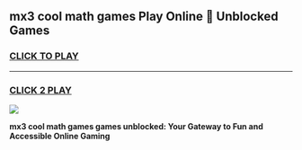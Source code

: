 
## mx3 cool math games Play Online 👋 Unblocked Games
<h3>
<a href="https://news.freeplayer.one?title=mx3_cool_math_games&ref=17CMG">CLICK TO PLAY</a></h3>
<hr>

<h3>
<a href="https://news.freeplayer.one?title=mx3_cool_math_games&ref=17CMG">CLICK 2 PLAY</a>
  
</h3>

<a href="https://news.freeplayer.one?title=mx3_cool_math_games&ref=17CMG/"><img src="https://clearcache.store/games.png"></a>


**mx3 cool math games games unblocked: Your Gateway to Fun and Accessible Online Gaming**
